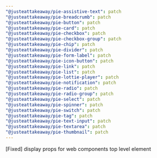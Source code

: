 ```yaml
---
"@justeattakeaway/pie-assistive-text": patch
"@justeattakeaway/pie-breadcrumb": patch
"@justeattakeaway/pie-button": patch
"@justeattakeaway/pie-card": patch
"@justeattakeaway/pie-checkbox": patch
"@justeattakeaway/pie-checkbox-group": patch
"@justeattakeaway/pie-chip": patch
"@justeattakeaway/pie-divider": patch
"@justeattakeaway/pie-form-label": patch
"@justeattakeaway/pie-icon-button": patch
"@justeattakeaway/pie-link": patch
"@justeattakeaway/pie-list": patch
"@justeattakeaway/pie-lottie-player": patch
"@justeattakeaway/pie-notification": patch
"@justeattakeaway/pie-radio": patch
"@justeattakeaway/pie-radio-group": patch
"@justeattakeaway/pie-select": patch
"@justeattakeaway/pie-spinner": patch
"@justeattakeaway/pie-switch": patch
"@justeattakeaway/pie-tag": patch
"@justeattakeaway/pie-text-input": patch
"@justeattakeaway/pie-textarea": patch
"@justeattakeaway/pie-thumbnail": patch
---
```


[Fixed] display props for web components top level element
